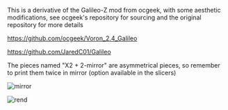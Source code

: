 This is a derivative of the Galileo-Z mod from ocgeek, with some aesthetic modifications, see ocgeek's repository for sourcing and the original repository for more details

https://github.com/ocgeek/Voron_2.4_Galileo

https://github.com/JaredC01/Galileo

The pieces named "X2 + 2-mirror" are asymmetrical pieces, so remember to print them twice in mirror (option available in the slicers)

![mirror](https://user-images.githubusercontent.com/28500698/140617873-9ba4fd97-18a4-4fc5-a643-8d27bb3f4b40.jpg)




![rend](https://user-images.githubusercontent.com/28500698/140178065-b5d2dd5a-ea97-44eb-8003-a598795e2f97.jpg)

